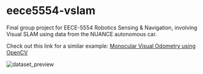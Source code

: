 # eece5554-vslam
Final group project for EECE-5554 Robotics Sensing &amp; Navigation, involving Visual SLAM using data from the NUANCE autonomous car.

Check out this link for a similar example:
[Monocular Visual Odometry using OpenCV](https://avisingh599.github.io/vision/monocular-vo/)



![dataset_preview](https://user-images.githubusercontent.com/83112082/161121349-55b3ec30-9a94-4985-b475-3cac439e036a.gif)
